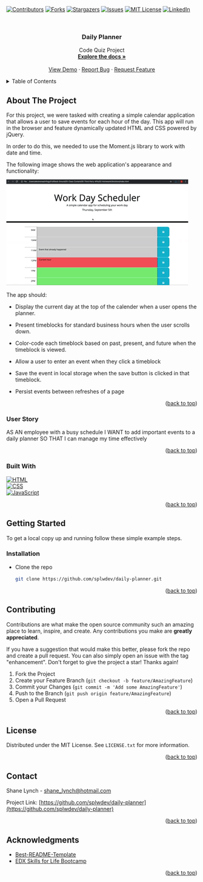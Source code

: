 <!-- Improved compatibility of back to top link: See: https://github.com/othneildrew/Best-README-Template/pull/73 -->
<a name="readme-top"></a>
<!--
*** Thanks for checking out the Best-README-Template. If you have a suggestion
*** that would make this better, please fork the repo and create a pull request
*** or simply open an issue with the tag "enhancement".
*** Don't forget to give the project a star!
*** Thanks again! Now go create something AMAZING! :D
-->



<!-- PROJECT SHIELDS -->
<!--
*** I'm using markdown "reference style" links for readability.
*** Reference links are enclosed in brackets [ ] instead of parentheses ( ).
*** See the bottom of this document for the declaration of the reference variables
*** for contributors-url, forks-url, etc. This is an optional, concise syntax you may use.
*** https://www.markdownguide.org/basic-syntax/#reference-style-links
-->
[![Contributors][contributors-shield]][contributors-url]
[![Forks][forks-shield]][forks-url]
[![Stargazers][stars-shield]][stars-url]
[![Issues][issues-shield]][issues-url]
[![MIT License][license-shield]][license-url]
[![LinkedIn][linkedin-shield]][linkedin-url]



<!-- PROJECT LOGO -->
<br />
<div align="center">
  
<h3 align="center">Daily Planner</h3>

  <p align="center">
    Code Quiz Project
    <br />
    <a href="https://github.com/splwdev/daily-planner"><strong>Explore the docs »</strong></a>
    <br />
    <br />
    <a href="https://splwdev.github.io/daily-planner">View Demo</a>
    ·
    <a href="https://github.com/splwdev/daily-planner/issues">Report Bug</a>
    ·
    <a href="https://github.com/splwdev/daily-planner/issues">Request Feature</a>
  </p>
</div>



<!-- TABLE OF CONTENTS -->
<details>
  <summary>Table of Contents</summary>
  <ol>
    <li>
      <a href="#about-the-project">About The Project</a>
      <ul>
        <li><a href="#user-story">User Story</a></li>
        <li><a href="#built-with">Built With</a></li>
      </ul>
    </li>
    <li>
      <a href="#getting-started">Getting Started</a>
      <ul>
        <li><a href="#installation">Installation</a></li>
      </ul>
    </li>
    <li><a href="#contributing">Contributing</a></li>
    <li><a href="#license">License</a></li>
    <li><a href="#contact">Contact</a></li>
    <li><a href="#acknowledgments">Acknowledgments</a></li>
  </ol>
</details>


<!-- ABOUT THE PROJECT -->
## About The Project

For this project, we were tasked with creating a simple calendar application that allows a user to save events for each hour of the day. This app will run in the browser and feature dynamically updated HTML and CSS powered by jQuery.

In order to do this, we needed to use the Moment.js library to work with date and time.

The following image shows the web application's appearance and functionality:

[![Product Name Screen Shot][product-screenshot]](https://splwdev.github.io/daily-planner)

The app should:

* Display the current day at the top of the calender when a user opens the planner.
 
* Present timeblocks for standard business hours when the user scrolls down.
 
* Color-code each timeblock based on past, present, and future when the timeblock is viewed.
 
* Allow a user to enter an event when they click a timeblock

* Save the event in local storage when the save button is clicked in that timeblock.

* Persist events between refreshes of a page


<p align="right">(<a href="#readme-top">back to top</a>)</p>

### User Story

AS AN employee with a busy schedule
I WANT to add important events to a daily planner
SO THAT I can manage my time effectively

<p align="right">(<a href="#readme-top">back to top</a>)</p>

### Built With

[![HTML][HTML]][HTML-url]<br>
[![CSS][CSS]][CSS-url]<br>
[![JavaScript][JavaScript]][JavaScript-url]

<p align="right">(<a href="#readme-top">back to top</a>)</p>



<!-- GETTING STARTED -->
## Getting Started

To get a local copy up and running follow these simple example steps.

### Installation

* Clone the repo
   ```sh
   git clone https://github.com/splwdev/daily-planner.git
   ```

<p align="right">(<a href="#readme-top">back to top</a>)</p>


<!-- CONTRIBUTING -->
## Contributing

Contributions are what make the open source community such an amazing place to learn, inspire, and create. Any contributions you make are **greatly appreciated**.

If you have a suggestion that would make this better, please fork the repo and create a pull request. You can also simply open an issue with the tag "enhancement".
Don't forget to give the project a star! Thanks again!

1. Fork the Project
2. Create your Feature Branch (`git checkout -b feature/AmazingFeature`)
3. Commit your Changes (`git commit -m 'Add some AmazingFeature'`)
4. Push to the Branch (`git push origin feature/AmazingFeature`)
5. Open a Pull Request

<p align="right">(<a href="#readme-top">back to top</a>)</p>



<!-- LICENSE -->
## License

Distributed under the MIT License. See `LICENSE.txt` for more information.

<p align="right">(<a href="#readme-top">back to top</a>)</p>



<!-- CONTACT -->
## Contact

Shane Lynch - shane_lynch@hotmail.com

Project Link: [https://github.com/splwdev/daily-planner](https://github.com/splwdev/daily-planner)

<p align="right">(<a href="#readme-top">back to top</a>)</p>



<!-- ACKNOWLEDGMENTS -->
## Acknowledgments

* [Best-README-Template](https://github.com/othneildrew/Best-README-Template)
* [EDX Skills for Life Bootcamp](https://skillsforlife.edx.org/)

<p align="right">(<a href="#readme-top">back to top</a>)</p>



<!-- MARKDOWN LINKS & IMAGES -->
<!-- https://www.markdownguide.org/basic-syntax/#reference-style-links -->
[contributors-shield]: https://img.shields.io/github/contributors/splwdev/daily-planner.svg?style=for-the-badge
[contributors-url]: https://github.com/splwdev/daily-planner/graphs/contributors
[forks-shield]: https://img.shields.io/github/forks/splwdev/daily-planner?style=for-the-badge
[forks-url]: https://github.com/splwdev/daily-planner/network/members
[stars-shield]: https://img.shields.io/github/stars/splwdev/daily-planner.svg?style=for-the-badge
[stars-url]: https://github.com/splwdev/daily-planner/stargazers
[issues-shield]: https://img.shields.io/github/issues/splwdev/daily-planner.svg?style=for-the-badge
[issues-url]: https://github.com/splwdev/daily-planner/issues
[license-shield]: https://img.shields.io/github/license/splwdev/daily-planner.svg?style=for-the-badge
[license-url]: https://github.com/splwdev/daily-planner/blob/master/LICENSE.txt
[linkedin-shield]: https://img.shields.io/badge/-LinkedIn-black.svg?style=for-the-badge&logo=linkedin&colorB=555
[linkedin-url]: https://linkedin.com/in/shane-lynch-b28bb15
[product-screenshot]: ./images/05-third-party-apis-homework-demo.gif
[HTML]: https://img.shields.io/badge/HTML-000000?style=for-the-badge
[HTML-url]: https://developer.mozilla.org/en-US/docs/Web/HTML
[CSS]: https://img.shields.io/badge/css-DD0031?style=for-the-badge
[CSS-url]: https://developer.mozilla.org/en-US/docs/Web/CSS/Cascade
[JavaScript]: https://img.shields.io/badge/javascript-yellow?style=for-the-badge
[JavaScript-url]: https://developer.mozilla.org/en-US/docs/Web/javascript

